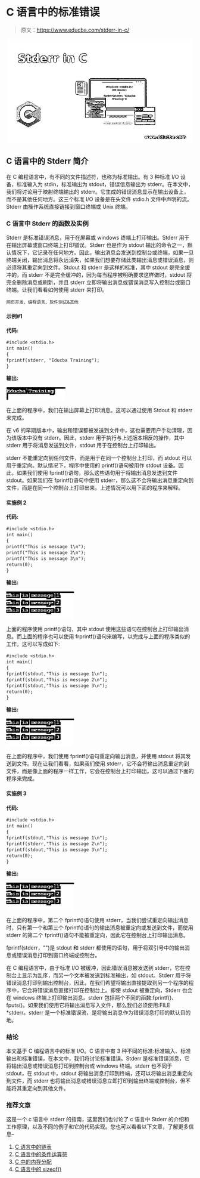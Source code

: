 # C 语言中的标准错误

> 原文：<https://www.educba.com/stderr-in-c/>

![Stderr in C](img/184af7392ba2c73f363e3ce049d3df80.png)



## C 语言中的 Stderr 简介

在 C 编程语言中，有不同的文件描述符，也称为标准输出。有 3 种标准 I/O 设备，标准输入为 stdin，标准输出为 stdout，错误信息输出为 stderr。在本文中，我们将讨论用于映射终端输出的 stderr。它生成的错误消息显示在输出设备上，而不是其他任何地方。这三个标准 I/O 设备是在头文件 stdio.h 文件中声明的流。Stderr 由操作系统直接链接到窗口终端或 Unix 终端。

### C 语言中 Stderr 的函数及实例

Stderr 是标准错误消息，用于在屏幕或 windows 终端上打印输出。Stderr 用于在输出屏幕或窗口终端上打印错误。Stderr 也是作为 stdout 输出的命令之一，默认情况下，它记录在任何地方。因此，输出消息会发送到控制台或终端，如果一旦终端关闭，输出消息将永远消失，如果我们想要存储此类输出消息或错误消息，则必须将其重定向到文件。Stdout 和 stderr 是这样的标准，其中 stdout 是完全缓冲的，而 stderr 不是完全缓冲的，因为每当程序被明确要求这样做时，stdout 将完全删除消息或刷新，并且 stderr 立即将输出消息或错误消息写入控制台或窗口终端。让我们看看如何使用 stderr 来打印。

<small>网页开发、编程语言、软件测试&其他</small>

#### 示例#1

**代码:**

```
#include <stdio.h>
int main()
{
fprintf(stderr, "Educba Training");
}
```

**输出:**

![Stderr in C-1.1](img/b43d17cf21a34c883b81df087b60c525.png "Stderr in C-1.1")



在上面的程序中，我们在输出屏幕上打印消息。这可以通过使用 Stdout 和 stderr 来完成。

在 v6 的早期版本中，输出和错误都被发送到文件中，这也需要用户手动清理，因为该版本中没有 stderr。因此，stderr 用于执行与上述版本相反的操作，其中 stderr 用于将消息发送到文件，stdout 用于在控制台上打印输出。

stderr 不能重定向到任何文件，而是用于在同一个控制台上打印，而 stdout 可以用于重定向。默认情况下，程序中使用的 printf()语句被用作 stdout 设备。因此，如果我们使用 fprintf()语句，那么这些语句用于将输出消息发送到文件 stdout。如果我们在 fprintf()语句中使用 stderr，那么这不会将输出消息重定向到文件，而是在同一个控制台上打印出来。上述情况可以用下面的程序来解释。

#### 实施例 2

**代码:**

```
#include <stdio.h>
int main()
{
printf("This is message 1\n");
printf("This is message 2\n");
printf("This is message 3\n");
return(0);
}
```

**输出:**

![Stderr in C-1.2](img/f1002754a044b20e256d179033286a05.png "Stderr in C-1.2")



上面的程序使用 printf()语句，其中 stdout 使用这些语句在控制台上打印输出消息。而上面的程序也可以使用 frprintf()语句来编写，以完成与上面的程序类似的工作。这可以写成如下:

```
#include <stdio.h>
int main()
{
fprintf(stdout,"This is message 1\n");
fprintf(stdout,"This is message 2\n");
fprintf(stdout,"This is message 3\n");
return(0);
}
```

**输出:**

![Example-1.3](img/ff0467c7abfd41746848387ca0d20fa1.png "Stderr in C-1.3")



在上面的程序中，我们使用 fprintf()语句重定向输出消息，并使用 stdout 将其发送到文件。现在让我们看看，如果我们使用 stderr，它不会将输出消息重定向到文件，而是像上面的程序一样工作，它会在控制台上打印输出。这可以通过下面的程序来完成。

#### 实施例 3

**代码:**

```
#include <stdio.h>
int main()
{
fprintf(stdout,"This is message 1\n");
fprintf(stderr,"This is message 2\n");
fprintf(stdout,"This is message 3\n");
return(0);
}
```

**输出:**

![Example-1.4](img/02490932e9c9910f999ed17ebd3291d5.png "Stderr in C-1.4")



在上面的程序中，第二个 fprintf()语句使用 stderr，当我们尝试重定向输出消息时，只有第一个和第三个 fprintf()语句的输出消息被重定向或发送到文件，而使用 stderr 的第二个 fprintf()语句不能被重定向，因此它在控制台上打印输出消息。

fprintf(stderr，"")是 stdout 和 stderr 都使用的语句，用于将双引号中的输出消息或错误消息打印到窗口终端或控制台。

在 C 编程语言中，由于标准 I/O 被缓冲，因此错误消息被发送到 stderr，它在控制台上显示为乱序，而另一个文本被发送到标准输出，如 stdout。Stderr 用于将错误消息打印到输出控制台，因此，在我们希望将输出直接提取到另一个程序的程序中，它会将错误消息直接打印在控制台上。即使 stdout 被重定向，Stderr 也会在 windows 终端上打印输出消息。stderr 包括两个不同的函数:fprintf()、fputs()。如果我们使用它将输出消息写入文件，那么我们必须使用:FILE *stderr。stderr 是一个标准错误流，是将输出消息作为错误消息打印的默认目的地。

### 结论

本文基于 C 编程语言中的标准 I/O。C 语言中有 3 种不同的标准:标准输入、标准输出和标准错误，在本文中，我们将讨论标准错误。Stderr 是标准错误消息，它将输出消息或错误消息打印到控制台或 windows 终端。stderr 也不同于 stdout，在 stdout 中，stdout 将输出消息打印到终端，还可以将输出消息重定向到文件，而 stderr 也将输出消息或错误消息立即打印到输出终端或控制台，但不能将其重定向到其他文件。

### 推荐文章

这是一个 c 语言中 stderr 的指南，这里我们也讨论了 c 语言中 Stderr 的介绍和工作原理，以及不同的例子和它的代码实现。您也可以看看以下文章，了解更多信息–

1.  [C 语言中的链表](https://www.educba.com/linked-list-in-c/)
2.  [C 语言中的条件运算符](https://www.educba.com/conditional-operator-in-c/)
3.  [C 中的内存分配](https://www.educba.com/memory-allocation-in-c/)
4.  [C 语言中的 sizeof()](https://www.educba.com/sizeof-in-c/)





